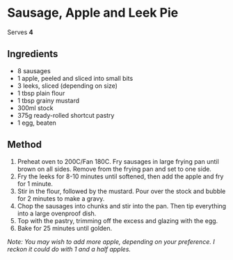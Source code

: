 # Sausage, Apple and Leek Pie

Serves **4**

## Ingredients

* 8 sausages
* 1 apple, peeled and sliced into small bits
* 3 leeks, sliced (depending on size)
* 1 tbsp plain flour
* 1 tbsp grainy mustard
* 300ml stock
* 375g ready-rolled shortcut pastry
* 1 egg, beaten

## Method

1. Preheat oven to 200C/Fan 180C. Fry sausages in large frying pan until brown on all sides. Remove from
   the frying pan and set to one side.
2. Fry the leeks for 8-10 minutes until softened, then add the apple and fry for 1 minute.
3. Stir in the flour, followed by the mustard. Pour over the stock and bubble for 2 minutes to make
   a gravy.
4. Chop the sausages into chunks and stir into the pan. Then tip everything into a large ovenproof
   dish.
5. Top with the pastry, trimming off the excess and glazing with the egg.
6. Bake for 25 minutes until golden.

_Note: You may wish to add more apple, depending on your preference. I reckon it could do with 1
and a half apples._
